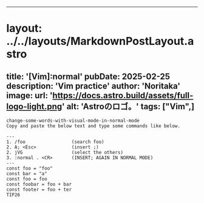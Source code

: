 
---
# layout: ../../layouts/MarkdownPostLayout.astro
title: '[Vim]:normal'
pubDate: 2025-02-25
description: 'Vim practice'
author: 'Noritaka'
image:
    url: 'https://docs.astro.build/assets/full-logo-light.png'
    alt: 'Astroのロゴ。'
tags: ["Vim",]
---

```
change-some-words-with-visual-mode-in-normal-mode
Copy and paste the below text and type some commands like below.

---
1. /foo                 (search foo)
2. A; <Esc>             (insert ;)
2. jVG                  (select the others)
3. :normal . <CR>       (INSERT; AGAIN IN NORMAL MODE)
---
const foo = "foo"
const bar = "a"
const foo = foo 
const foobar = foo + bar
const footer = foo + ter
TIP26
